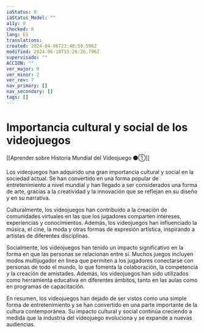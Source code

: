 ```yaml
---
iaStatus: 0
iaStatus_Model: ""
a11y: 0
checked: 0
lang: ES
translations: 
created: 2024-04-06T23:48:59.596Z
modified: 2024-06-10T15:26:26.796Z
supervisado: ""
ACCION: ""
ver_major: 0
ver_minor: 2
ver_rev: 7
nav_primary: []
nav_secondary: []
tags: []
---
```

# Importancia cultural y social de los videojuegos

[[Aprender sobre Historia Mundial del Videojuego ⚫①]]

Los videojuegos han adquirido una gran importancia cultural y social en la sociedad actual. Se han convertido en una forma popular de entretenimiento a nivel mundial y han llegado a ser considerados una forma de arte, gracias a la creatividad y la innovación que se reflejan en su diseño y en su narrativa.

Culturalmente, los videojuegos han contribuido a la creación de comunidades virtuales en las que los jugadores comparten intereses, experiencias y conocimientos. Además, los videojuegos han influenciado la música, el cine, la moda y otras formas de expresión artística, inspirando a artistas de diferentes disciplinas.

Socialmente, los videojuegos han tenido un impacto significativo en la forma en que las personas se relacionan entre sí. Muchos juegos incluyen modos multijugador en línea que permiten a los jugadores conectarse con personas de todo el mundo, lo que fomenta la colaboración, la competencia y la creación de amistades. Además, los videojuegos han sido utilizados como herramienta educativa en diferentes ámbitos, tanto en las aulas como en programas de capacitación.

En resumen, los videojuegos han dejado de ser vistos como una simple forma de entretenimiento y se han convertido en una parte importante de la cultura contemporánea. Su impacto cultural y social continúa creciendo a medida que la industria del videojuego evoluciona y se expande a nuevas audiencias.
